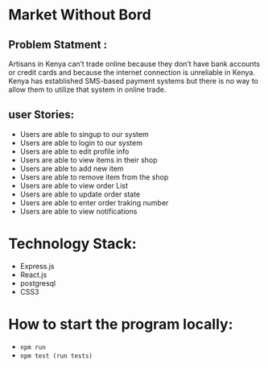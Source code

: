 # Market Without Bord

## Problem Statment :
Artisans in Kenya can’t trade online because they don’t have bank accounts or credit cards and because the internet connection is unreliable in Kenya. Kenya has established SMS-based payment systems but there is no way to allow them to utilize that system in online trade.
## user Stories:

- Users are able to singup to our system 
- Users are able to login to our system 
- Users are able to edit profile info
- Users are able to view items in their shop
- Users are able to add new item
- Users are able to remove item from the shop
- Users are able to view order List
- Users are able to update order state 
- Users are able to enter order traking number
- Users are able to view notifications  

# Technology Stack:

- Express.js
- React.js
- postgresql 
- CSS3

# How to start the program locally:
- `npm run`
- `npm test (run tests) `
